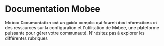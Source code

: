 # Documentation Mobee

Mobee Documentation est un guide complet qui fournit des informations et des ressources sur la configuration et l'utilisation de Mobee, une plateforme puissante pour gérer votre communauté. N'hésitez pas à explorer les différentes rubriques.